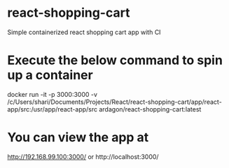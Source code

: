 # react-shopping-cart
Simple containerized react shopping cart app with CI

# Execute the below command to spin up a container
docker run -it -p 3000:3000 -v /c/Users/shari/Documents/Projects/React/react-shopping-cart/app/react-app/src:/usr/app/react-app/src ardagon/react-shopping-cart:latest

# You can view the app at
http://192.168.99.100:3000/
or
http://localhost:3000/
